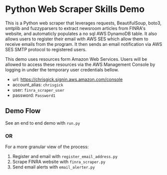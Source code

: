 # Python Web Scraper Skills Demo
This is a Python web scraper that leverages requests, BeautifulSoup,
boto3, smtplib and fuzzyparsers to extract newsroom articles from
FINRA's website, and automaticly populates a no sql AWS DynamoDB table.
It also allows users to register their email with AWS SES which allow
them to receive emails from the program.
It then sends an email notification via AWS SES SMTP protocol to
registered users.

This demo uses resources form Amazon Web Services.
Users will be allowed to access these resources via the AWS Management
Console by logging in under the temporary user credentials bellow.

* url: https://chrisgick.signin.aws.amazon.com/console
* account_alias: `chrisgick`
* user: `finra_scraper_user`
* password: `Password1`

## Demo Flow
See an end to end demo with `run.py`

### OR

For a more granular view of the process:
1. Register and email with `register_email_address.py`
2. Scrape FINRA website with `finra_scraper.py`
3. Send email alerts with `email_alerter.py`
